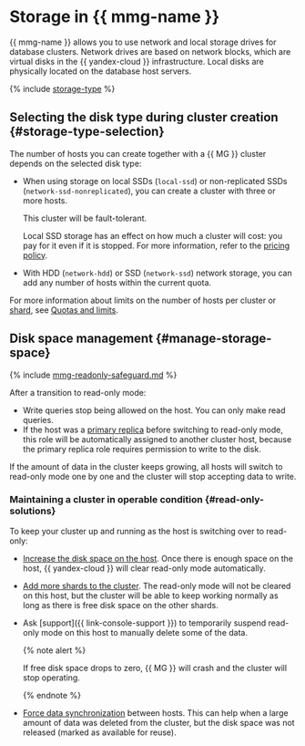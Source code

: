 # Storage in {{ mmg-name }}


{{ mmg-name }} allows you to use network and local storage drives for database clusters. Network drives are based on network blocks, which are virtual disks in the {{ yandex-cloud }} infrastructure. Local disks are physically located on the database host servers.

{% include [storage-type](../../_includes/mdb/mmg/storage-type.md) %}

## Selecting the disk type during cluster creation {#storage-type-selection}

The number of hosts you can create together with a {{ MG }} cluster depends on the selected disk type:

* When using storage on local SSDs (`local-ssd`) or non-replicated SSDs (`network-ssd-nonreplicated`), you can create a cluster with three or more hosts.

   This cluster will be fault-tolerant.

   Local SSD storage has an effect on how much a cluster will cost: you pay for it even if it is stopped. For more information, refer to the [pricing policy](../pricing.md).

* With HDD (`network-hdd`) or SSD (`network-ssd`) network storage, you can add any number of hosts within the current quota.

For more information about limits on the number of hosts per cluster or [shard](./sharding.md), see [Quotas and limits](./limits.md).


## Disk space management {#manage-storage-space}

{% include [mmg-readonly-safeguard.md](../../_includes/mdb/mmg-readonly-safeguard.md) %}

After a transition to read-only mode:

* Write queries stop being allowed on the host. You can only make read queries.
* If the host was a [primary replica](replication.md) before switching to read-only mode, this role will be automatically assigned to another cluster host, because the primary replica role requires permission to write to the disk.

If the amount of data in the cluster keeps growing, all hosts will switch to read-only mode one by one and the cluster will stop accepting data to write.

### Maintaining a cluster in operable condition {#read-only-solutions}

To keep your cluster up and running as the host is switching over to read-only:
* [Increase the disk space on the host](../operations/update.md#change-disk-size). Once there is enough space on the host, {{ yandex-cloud }} will clear read-only mode automatically.
* [Add more shards to the cluster](../operations/shards.md#add-shard). The read-only mode will not be cleared on this host, but the cluster will be able to keep working normally as long as there is free disk space on the other shards.
* Ask [support]({{ link-console-support }}) to temporarily suspend read-only mode on this host to manually delete some of the data.

   {% note alert %}

   If free disk space drops to zero, {{ MG }} will crash and the cluster will stop operating.

   {% endnote %}

* [Force data synchronization](../operations/hosts.md#resetup) between hosts. This can help when a large amount of data was deleted from the cluster, but the disk space was not released (marked as available for reuse).
